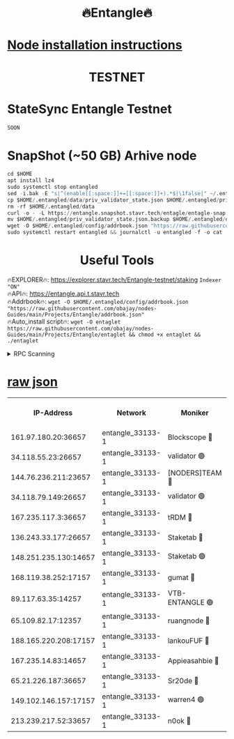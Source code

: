 <h1 align="center"> 🔥Entangle🔥</h1>

[Node installation instructions](https://github.com/obajay/nodes-Guides/tree/main/Projects/Entangle)
=

<h1 align="center"> TESTNET</h1>

# StateSync Entangle Testnet
```python
SOON
```
# SnapShot (~50 GB) Arhive node
```python
cd $HOME
apt install lz4
sudo systemctl stop entangled
sed -i.bak -E "s|^(enable[[:space:]]+=[[:space:]]+).*$|\1false|" ~/.entangled/config/config.toml
cp $HOME/.entangled/data/priv_validator_state.json $HOME/.entangled/priv_validator_state.json.backup
rm -rf $HOME/.entangled/data
curl -o - -L https://entangle.snapshot.stavr.tech/entagle/entagle-snap.tar.lz4 | lz4 -c -d - | tar -x -C $HOME/.entangled --strip-components 2
mv $HOME/.entangled/priv_validator_state.json.backup $HOME/.entangled/data/priv_validator_state.json
wget -O $HOME/.entangled/config/addrbook.json "https://raw.githubusercontent.com/obajay/nodes-Guides/main/Projects/Entangle/addrbook.json"
sudo systemctl restart entangled && journalctl -u entangled -f -o cat
```
 <h1 align="center"> Useful Tools</h1>
 
🔥EXPLORER🔥: https://explorer.stavr.tech/Entangle-testnet/staking        `Indexer "ON"` \
🔥API🔥:      https://entangle.api.t.stavr.tech \
🔥Addrbook🔥: ```wget -O $HOME/.entangled/config/addrbook.json "https://raw.githubusercontent.com/obajay/nodes-Guides/main/Projects/Entangle/addrbook.json"``` \
🔥Auto_install script🔥:  `wget -O entaglet https://raw.githubusercontent.com/obajay/nodes-Guides/main/Projects/Entangle/entaglet && chmod +x entaglet && ./entaglet`


<details>
<summary>RPC Scanning</summary>

<h2 align="center"> We scan nodes in real time every 4 hours. And we provide the final result of RPC endpoints.
We cannot influence the operation of these nodes in any way. </h2>


```python
If Voting Power is higher than 0 --> then the Node is a validator of the network and may be subject to attack and be a potential threat to the chain.
```
```python
We marked such validators with a red symbol
```

</details>

[raw json](https://rpc-check.entangt.stavr.tech/entangt/rpc-entangt-result.json)
=


<table><tr><th>IP-Address</th><th>Network</th><th>Moniker</th><th>Latest Block Height</th><th>Earliest Block Height</th><th>Catching Up</th><th>Tx Index</th><th>Voting Power</th><th>Scan Time</th></tr><tr><td>161.97.180.20:36657</td><td>entangle_33133-1</td><td>Blockscope 🔴</td><td>2257192</td><td>1</td><td>False</td><td>off</td><td>294526967875779</td><td>2024-02-18T20:42:05.363135499UTC</td></tr><tr><td>34.118.55.23:26657</td><td>entangle_33133-1</td><td>validator 🟢</td><td>2257192</td><td>1</td><td>False</td><td>on</td><td>0</td><td>2024-02-18T20:42:06.127519858UTC</td></tr><tr><td>144.76.236.211:23657</td><td>entangle_33133-1</td><td>[NODERS]TEAM 🔴</td><td>2257195</td><td>1</td><td>False</td><td>off</td><td>27067439866570565</td><td>2024-02-18T20:42:17.970818207UTC</td></tr><tr><td>34.118.79.149:26657</td><td>entangle_33133-1</td><td>validator 🟢</td><td>2257197</td><td>1</td><td>False</td><td>on</td><td>0</td><td>2024-02-18T20:42:27.014954085UTC</td></tr><tr><td>167.235.117.3:36657</td><td>entangle_33133-1</td><td>tRDM 🔴</td><td>2257198</td><td>1</td><td>False</td><td>on</td><td>187243975050092</td><td>2024-02-18T20:42:29.769536595UTC</td></tr><tr><td>136.243.33.177:26657</td><td>entangle_33133-1</td><td>Staketab 🔴</td><td>2257196</td><td>660001</td><td>False</td><td>on</td><td>155682925998388</td><td>2024-02-18T20:42:20.261453347UTC</td></tr><tr><td>148.251.235.130:14657</td><td>entangle_33133-1</td><td>Staketab 🟢</td><td>2257192</td><td>660801</td><td>False</td><td>on</td><td>0</td><td>2024-02-18T20:42:04.778878282UTC</td></tr><tr><td>168.119.38.252:17157</td><td>entangle_33133-1</td><td>gumat 🔴</td><td>2257194</td><td>962001</td><td>False</td><td>on</td><td>333680504471974</td><td>2024-02-18T20:42:08.413735976UTC</td></tr><tr><td>89.117.63.35:14257</td><td>entangle_33133-1</td><td>VTB-ENTANGLE 🟢</td><td>2257195</td><td>1162001</td><td>False</td><td>off</td><td>0</td><td>2024-02-18T20:42:15.193505847UTC</td></tr><tr><td>65.109.82.17:12357</td><td>entangle_33133-1</td><td>ruangnode 🔴</td><td>2257192</td><td>1312001</td><td>False</td><td>off</td><td>507054908143777</td><td>2024-02-18T20:42:05.731571168UTC</td></tr><tr><td>188.165.220.208:17157</td><td>entangle_33133-1</td><td>lankouFUF 🔴</td><td>2257194</td><td>1910001</td><td>False</td><td>off</td><td>314630360146884</td><td>2024-02-18T20:42:08.679476464UTC</td></tr><tr><td>167.235.14.83:14657</td><td>entangle_33133-1</td><td>Appieasahbie 🔴</td><td>2257198</td><td>2042001</td><td>False</td><td>on</td><td>43255804010162575</td><td>2024-02-18T20:42:29.427096048UTC</td></tr><tr><td>65.21.226.187:36657</td><td>entangle_33133-1</td><td>Sr20de 🔴</td><td>2257192</td><td>2049001</td><td>False</td><td>off</td><td>19421663940529</td><td>2024-02-18T20:42:05.082551355UTC</td></tr><tr><td>149.102.146.157:17157</td><td>entangle_33133-1</td><td>warren4 🟢</td><td>2257195</td><td>2098001</td><td>False</td><td>on</td><td>0</td><td>2024-02-18T20:42:17.671943495UTC</td></tr><tr><td>213.239.217.52:33657</td><td>entangle_33133-1</td><td>n0ok 🔴</td><td>2257196</td><td>2157196</td><td>False</td><td>off</td><td>46591149948243106</td><td>2024-02-18T20:42:24.606940841UTC</td></tr></table>
